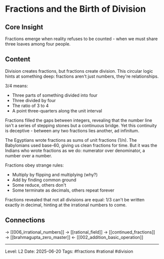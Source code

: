 # Fractions and the Birth of Division

## Core Insight
Fractions emerge when reality refuses to be counted - when we must share three loaves among four people.

## Content
Division creates fractions, but fractions create division. This circular logic hints at something deep: fractions aren't just numbers, they're relationships.

3/4 means:
- Three parts of something divided into four
- Three divided by four
- The ratio of 3 to 4
- A point three-quarters along the unit interval

Fractions filled the gaps between integers, revealing that the number line isn't a series of stepping stones but a continuous bridge. Yet this continuity is deceptive - between any two fractions lies another, ad infinitum.

The Egyptians wrote fractions as sums of unit fractions (1/n). The Babylonians used base-60, giving us clean fractions for time. But it was the Indians who wrote fractions as we do: numerator over denominator, a number over a number.

Fractions obey strange rules:
- Multiply by flipping and multiplying (why?)
- Add by finding common ground
- Some reduce, others don't
- Some terminate as decimals, others repeat forever

Fractions revealed that not all divisions are equal: 1/3 can't be written exactly in decimal, hinting at the irrational numbers to come.

## Connections
→ [[006_irrational_numbers]]
→ [[rational_field]]
→ [[continued_fractions]]
→ [[brahmagupta_zero_master]]
← [[002_addition_basic_operation]]

---
Level: L2
Date: 2025-06-20
Tags: #fractions #rational #division
